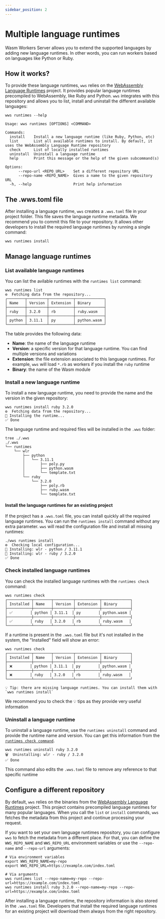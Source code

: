 ```yaml
---
sidebar_position: 2
---
```


# Multiple language runtimes

Wasm Workers Server allows you to extend the supported languages by adding new language runtimes. In other words, you can run workers based on languages like Python or Ruby.

## How it works?

To provide these language runtimes, `wws` relies on the [WebAssembly Language Runtimes](https://github.com/vmware-labs/webassembly-language-runtimes) project. It provides popular language runtimes precompiled to WebAssembly, like Ruby and Python. `wws` integrates with this repository and allows you to list, install and uninstall the different available languages:

```
wws runtimes --help

Usage: wws runtimes [OPTIONS] <COMMAND>

Commands:
  install    Install a new language runtime (like Ruby, Python, etc)
  list       List all available runtimes to install. By default, it uses the WebAssembly Language Runtime repository
  check      List of locally installed runtimes
  uninstall  Uninstall a language runtime
  help       Print this message or the help of the given subcommand(s)

Options:
      --repo-url <REPO_URL>    Set a different repository URL
      --repo-name <REPO_NAME>  Gives a name to the given repository URL
  -h, --help                   Print help information
```

## The .wws.toml file

After installing a language runtime, `wws` creates a `.wws.toml` file in your project folder. This file saves the language runtime metadata. We recommend you to commit this file to your repository. It allows other developers to install the required language runtimes by running a single command:

```
wws runtimes install
```

## Manage language runtimes

### List available language runtimes

You can list the avilable runtimes with the `runtimes list` command:

```
wws runtimes list
⚙️  Fetching data from the repository...
┌────────┬─────────┬───────────┬─────────────┐
│ Name   │ Version │ Extension │ Binary      │
├────────┼─────────┼───────────┼─────────────┤
│ ruby   │ 3.2.0   │ rb        │ ruby.wasm   │
├────────┼─────────┼───────────┼─────────────┤
│ python │ 3.11.1  │ py        │ python.wasm │
└────────┴─────────┴───────────┴─────────────┘
```

The table provides the following data:

* **Name**: the name of the language runtime
* **Version**: a specific version for that language runtime. You can find multiple versions and variations
* **Extension**: the file extension associated to this language runtimes. For example, `wws` will load `*.rb` as workers if you install the `ruby` runtime
* **Binary**: the name of the Wasm module

### Install a new language runtime

To install a new language runtime, you need to provide the name and the version in the given repository:

```
wws runtimes install ruby 3.2.0
⚙️  Fetching data from the repository...
🚀 Installing the runtime...
✅ Done
```

The language runtime and required files will be installed in the `.wws` folder:

```
tree ./.wws
./.wws
└── runtimes
    └── wlr
        ├── python
        │   └── 3.11.1
        │       ├── poly.py
        │       ├── python.wasm
        │       └── template.txt
        └── ruby
            └── 3.2.0
                ├── poly.rb
                ├── ruby.wasm
                └── template.txt
```

#### Install the language runtimes for an existing project

If the project has a `.wws.toml` file, you can install quickly all the required language runtimes. You can run the `runtimes install` command without any extra parameter. `wws` will read the configuration file and install all missing runtimes:

```
./wws runtimes install
⚙️  Checking local configuration...
🚀 Installing: wlr - python / 3.11.1
🚀 Installing: wlr - ruby / 3.2.0
✅ Done
```

### Check installed language runtimes

You can check the installed language runtimes with the `runtimes check` command:

```
wws runtimes check
┌───────────┬────────┬─────────┬───────────┬─────────────┐
│ Installed │ Name   │ Version │ Extension │ Binary      │
├───────────┼────────┼─────────┼───────────┼─────────────┤
│ ✅        │ python │ 3.11.1  │ py        │ python.wasm │
├───────────┼────────┼─────────┼───────────┼─────────────┤
│ ✅        │ ruby   │ 3.2.0   │ rb        │ ruby.wasm   │
└───────────┴────────┴─────────┴───────────┴─────────────┘
```

If a runtime is present in the `.wws.toml` file but it's not installed in the system, the "Installed" field will show an error:

```
wws runtimes check
┌───────────┬────────┬─────────┬───────────┬─────────────┐
│ Installed │ Name   │ Version │ Extension │ Binary      │
├───────────┼────────┼─────────┼───────────┼─────────────┤
│ ❌        │ python │ 3.11.1  │ py        │ python.wasm │
├───────────┼────────┼─────────┼───────────┼─────────────┤
│ ❌        │ ruby   │ 3.2.0   │ rb        │ ruby.wasm   │
└───────────┴────────┴─────────┴───────────┴─────────────┘

💡 Tip: there are missing language runtimes. You can install them with `wws runtimes install`
```

We recommend you to check the 💡 tips as they provide very useful information

### Uninstall a language runtime

To uninstall a language runtime, use the `runtimes uninstall` command and provide the runtime name and version. You can get this information from the [`runtimes check command`](#check-installed-language-runtimes).

```
wws runtimes uninstall ruby 3.2.0
🗑  Uninstalling: wlr - ruby / 3.2.0
✅ Done
```

This command also edits the `.wws.toml` file to remove any reference to that specific runtime

## Configure a different repository

By default, `wws` relies on the binaries from the [WebAssembly Language Runtimes](https://github.com/vmware-labs/webassembly-language-runtimes) project. This project contains precompiled language runtimes for many popular languages. When you call the `list` or `install` commands, `wws` fetches the metadata from this project and continue processing your request.

If you want to set your own language runtimes repository, you can configure `wws` to fetch the metadata from a different place. For that, you can define the `WWS_REPO_NAME` and `WWS_REPO_URL` environment variables or use the `--repo-name` and `--repo-url` arguments:

```
# Via environment variables
export WWS_REPO_NAME=my-repo
export WWS_REPO_URL=https://example.com/index.toml

# Via arguments
wws runtimes list --repo-name=my-repo --repo-url=https://example.com/index.toml
wws runtimes install ruby 3.2.0 --repo-name=my-repo --repo-url=https://example.com/index.toml
```

After installing a language runtime, the repository information is also stored in the `.wws.toml` file. Developers that install the required language runtimes for an existing project will download them always from the right repository.
